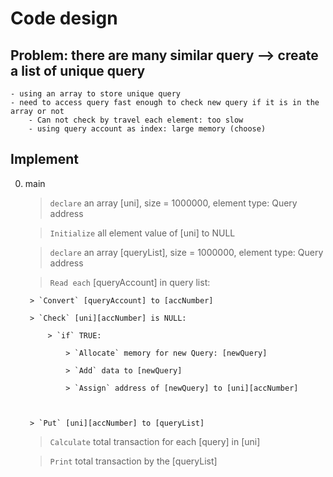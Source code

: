 
# Code design

## Problem: there are many similar query --> create a list of unique query
	- using an array to store unique query
	- need to access query fast enough to check new query if it is in the array or not
		- Can not check by travel each element: too slow
		- using query account as index: large memory (choose)

## Implement
0. main
	> `declare` an array [uni], size = 1000000, element type: Query address

	> `Initialize` all element value of [uni] to NULL

	> `declare` an array [queryList], size = 1000000, element type: Query address

	> `Read each` [queryAccount] in query list:

		> `Convert` [queryAccount] to [accNumber]

		> `Check` [uni][accNumber] is NULL:

			> `if` TRUE: 

				> `Allocate` memory for new Query: [newQuery]

				> `Add` data to [newQuery]

				> `Assign` address of [newQuery] to [uni][accNumber]

			

		> `Put` [uni][accNumber] to [queryList]

	> `Calculate` total transaction for each [query] in [uni]

	> `Print` total transaction by the [queryList]



